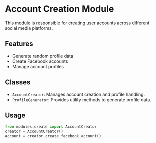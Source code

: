 # Account Creation Module

This module is responsible for creating user accounts across different social media platforms.

## Features

- Generate random profile data
- Create Facebook accounts
- Manage account profiles

## Classes

- `AccountCreator`: Manages account creation and profile handling.
- `ProfileGenerator`: Provides utility methods to generate profile data.

## Usage

```python
from modules.create import AccountCreator
creator = AccountCreator()
account = creator.create_facebook_account()
```
